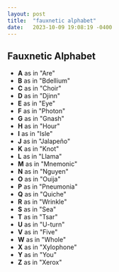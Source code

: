 ```yaml
---
layout: post
title:  "fauxnetic alphabet"
date:   2023-10-09 19:08:19 -0400
---
```


## Fauxnetic Alphabet

- **A** as in "Are"
- **B** as in "Bdellium"
- **C** as in "Choir"
- **D** as in "Djinn" 
- **E** as in "Eye"
- **F** as in "Photon"
- **G** as in "Gnash"
- **H** as in "Hour"
- **I** as in "Isle"
- **J** as in "Jalapeño"
- **K** as in "Knot"
- **L** as in "Llama"
- **M** as in "Mnemonic"
- **N** as in "Nguyen"
- **O** as in "Ouija"
- **P** as in "Pneumonia"
- **Q** as in "Quiche"
- **R** as in "Wrinkle"
- **S** as in "Sea"
- **T** as in "Tsar"
- **U** as in "U-turn"
- **V** as in "Five"
- **W** as in "Whole"
- **X** as in "Xylophone"
- **Y** as in "You"
- **Z** as in "Xerox"
